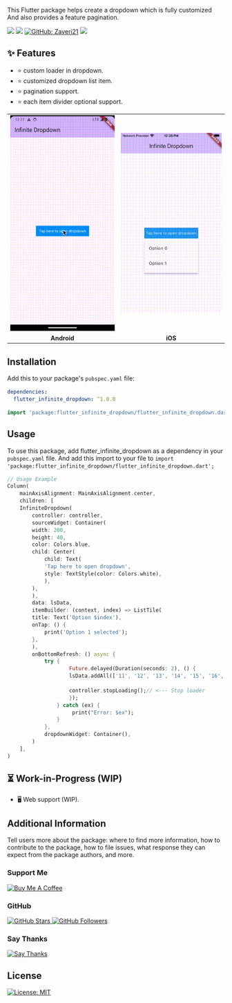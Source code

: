 This Flutter package helps create a dropdown which is fully customized And also provides a feature pagination.

<a href="https://opensource.org/licenses/MIT" target="_blank"><img src="https://img.shields.io/badge/License-MIT-yellow.svg"/></a>
<a href="https://opensource.org/licenses/Apache-2.0" target="_blank"><img src="https://badges.frapsoft.com/os/v1/open-source.svg?v=102"/></a>
<a href="https://github.com/Zaveri21/flutter_infinite_dropdown/issues" target="_blank"><img alt="GitHub: Zaveri21" src="https://img.shields.io/github/issues-raw/Zaveri21/flutter_infinite_dropdown?style=flat" /></a>
<img src="https://img.shields.io/github/last-commit/Zaveri21/flutter_infinite_dropdown" />

## ✨ Features 
- ⭐️ custom loader in dropdown.  
- ⭐️ customized dropdown list item.
- ⭐️ pagination support. 
- ⭐️ each item divider optional support.

<table>
  <tr>
    <td><img src="https://github.com/Zaveri21/flutter_infinite_dropdown/raw/main/gifs/android_flutter_dropdown.gif" alt="Android" width="300"></td>
    <td><img src="https://github.com/Zaveri21/flutter_infinite_dropdown/raw/main/gifs/ios_flutter_dropdown.gif" alt="iOS" width="300"></td>
  </tr>
  <tr>
    <td align="center"><b>Android</b></td>
    <td align="center"><b>iOS</b></td>
  </tr>
</table>


## **Installation**
 Add this to your package's `pubspec.yaml` file:

```yaml
dependencies:
  flutter_infinite_dropdown: ^1.0.0
```

```dart
import 'package:flutter_infinite_dropdown/flutter_infinite_dropdown.dart';
```

## Usage
To use this package, add flutter_infinite_dropdown as a dependency in your `pubspec.yaml` file. And add this import to your file to `import 'package:flutter_infinite_dropdown/flutter_infinite_dropdown.dart';
` 

```dart
// Usage Example
Column(
    mainAxisAlignment: MainAxisAlignment.center,
    children: [
    InfiniteDropdown(
        controller: controller,
        sourceWidget: Container(
        width: 200,
        height: 40,
        color: Colors.blue,
        child: Center(
            child: Text(
            'Tap here to open dropdown',
            style: TextStyle(color: Colors.white),
            ),
        ),
        ),
        data: lsData,
        itemBuilder: (context, index) => ListTile(
        title: Text('Option $index'),
        onTap: () {
            print('Option 1 selected');
        },
        ),
        onBottomRefresh: () async {
            try {
                    Future.delayed(Duration(seconds: 2), () {
                    lsData.addAll(['11', '12', '13', '14', '15', '16', '17', '18', '19', '20']);
                    
                    controller.stopLoading();// <--- Stop loader
                    });
                } catch (ex) {
                     print("Error: $ex");
                }
            },
            dropdownWidget: Container(),
        )
    ],
)
```

## ⏳ Work-in-Progress (WIP)
- 🖥️ Web support (WIP).

 ## Additional Information

Tell users more about the package: where to find more information, how to contribute to the package, how to file issues, what response they can expect from the package authors, and more.

### Support Me
<a href="https://www.buymeacoffee.com/vishaljhavu" target="_blank">
  <img src="https://cdn.buymeacoffee.com/buttons/v2/default-yellow.png" alt="Buy Me A Coffee" style="height: 20px !important;width: 86px !important;" >
</a>

### GitHub
<a href="https://github.com/Zaveri21/flutter_infinite_dropdown">
  <img src="https://img.shields.io/github/stars/Zaveri21/flutter_infinite_dropdown?style=social" alt="GitHub Stars" />
</a>
<a href="https://github.com/Zaveri21">
  <img src="https://img.shields.io/github/followers/Zaveri21?label=Follow&style=social" alt="GitHub Followers" />
</a>

### Say Thanks
<a href="https://saythanks.io/to/Zaveri21" target="_blank">
  <img src="https://img.shields.io/badge/Say%20Thanks-!-1EAEDB.svg" alt="Say Thanks" />
</a>

## License

<a href="/LICENSE">
  <img src="https://img.shields.io/badge/license-MIT-blue.svg" alt="License: MIT" style="style="height: 20px">
</a>

